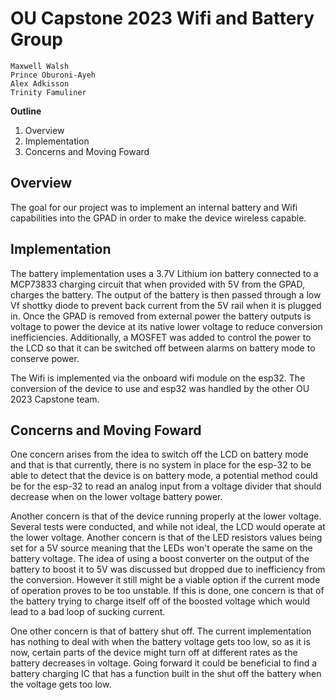 # OU Capstone 2023 Wifi and Battery Group
	Maxwell Walsh
	Prince Oburoni-Ayeh
	Alex Adkisson
	Trinity Famuliner

**Outline**
1. Overview
2. Implementation
3. Concerns and Moving Foward

## Overview
The goal for our project was to implement an internal battery and Wifi capabilities into the GPAD
in order to make the device wireless capable.

## Implementation
The battery implementation uses a 3.7V Lithium ion battery connected to a MCP73833 charging circuit that when provided with
5V from the GPAD, charges the battery. The output of the battery is then passed through a low Vf shottky diode to prevent back
current from the 5V rail when it is plugged in. Once the GPAD is removed from external power the battery outputs is voltage to
power the device at its native lower voltage to reduce conversion inefficiencies. Additionally, a MOSFET was added to control
the power to the LCD so that it can be switched off between alarms on battery mode to conserve power.

The Wifi is implemented via the onboard wifi module on the esp32. The conversion of the device to use and esp32 was handled by
the other OU 2023 Capstone team.

## Concerns and Moving Foward
One concern arises from the idea to switch off the LCD on battery mode and that is that currently, there is no system in place
for the esp-32 to be able to detect that the device is on battery mode, a potential method could be for the esp-32 to read an
analog input from a voltage divider that should decrease when on the lower voltage battery power.

Another concern is that of the device running properly at the lower voltage. Several tests were conducted, and while not ideal,
the LCD would operate at the lower voltage. Another concern is that of the LED resistors values being set for a 5V source meaning
that the LEDs won't operate the same on the battery voltage. The idea of using a boost converter on the output of the battery to
boost it to 5V was discussed but dropped due to inefficiency from the conversion. However it still might be a viable option
if the current mode of operation proves to be too unstable. If this is done, one concern is that of the battery trying to charge
itself off of the boosted voltage which would lead to a bad loop of sucking current.

One other concern is that of battery shut off. The current implementation has nothing to deal with when the battery voltage gets
too low, so as it is now, certain parts of the device might turn off at different rates as the battery decreases in voltage.
Going forward it could be beneficial to find a battery charging IC that has a function built in the shut off the battery when
the voltage gets too low.